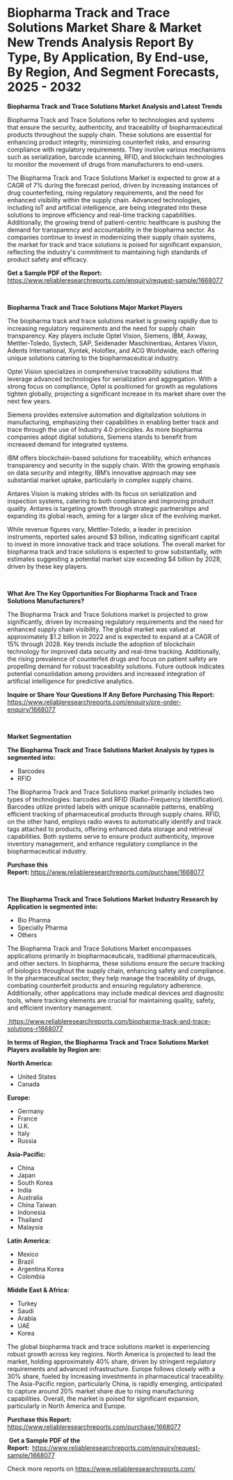<p><h1>Biopharma Track and Trace Solutions Market Share & Market New Trends Analysis Report By Type, By Application, By End-use, By Region, And Segment Forecasts, 2025 - 2032</h1></p><p><strong>Biopharma Track and Trace Solutions Market Analysis and Latest Trends</strong></p>
<p><p>Biopharma Track and Trace Solutions refer to technologies and systems that ensure the security, authenticity, and traceability of biopharmaceutical products throughout the supply chain. These solutions are essential for enhancing product integrity, minimizing counterfeit risks, and ensuring compliance with regulatory requirements. They involve various mechanisms such as serialization, barcode scanning, RFID, and blockchain technologies to monitor the movement of drugs from manufacturers to end-users. </p><p>The Biopharma Track and Trace Solutions Market is expected to grow at a CAGR of 7% during the forecast period, driven by increasing instances of drug counterfeiting, rising regulatory requirements, and the need for enhanced visibility within the supply chain. Advanced technologies, including IoT and artificial intelligence, are being integrated into these solutions to improve efficiency and real-time tracking capabilities. Additionally, the growing trend of patient-centric healthcare is pushing the demand for transparency and accountability in the biopharma sector. As companies continue to invest in modernizing their supply chain systems, the market for track and trace solutions is poised for significant expansion, reflecting the industry's commitment to maintaining high standards of product safety and efficacy.</p></p>
<p><strong>Get a Sample PDF of the Report:&nbsp;</strong> <a href="https://www.reliableresearchreports.com/enquiry/request-sample/1668077?utm_campaign=3111&utm_medium=2&utm_source=Github&utm_content=ia&utm_term=08032025&utm_id=biopharma-track-and-trace-solutions">https://www.reliableresearchreports.com/enquiry/request-sample/1668077</a></p>
<p>&nbsp;</p>
<p><strong>Biopharma Track and Trace Solutions Major Market Players</strong></p>
<p><p>The biopharma track and trace solutions market is growing rapidly due to increasing regulatory requirements and the need for supply chain transparency. Key players include Optel Vision, Siemens, IBM, Axway, Mettler-Toledo, Systech, SAP, Seidenader Maschinenbau, Antares Vision, Adents International, Xyntek, Holoflex, and ACG Worldwide, each offering unique solutions catering to the biopharmaceutical industry.</p><p>Optel Vision specializes in comprehensive traceability solutions that leverage advanced technologies for serialization and aggregation. With a strong focus on compliance, Optel is positioned for growth as regulations tighten globally, projecting a significant increase in its market share over the next few years.</p><p>Siemens provides extensive automation and digitalization solutions in manufacturing, emphasizing their capabilities in enabling better track and trace through the use of Industry 4.0 principles. As more biopharma companies adopt digital solutions, Siemens stands to benefit from increased demand for integrated systems.</p><p>IBM offers blockchain-based solutions for traceability, which enhances transparency and security in the supply chain. With the growing emphasis on data security and integrity, IBM’s innovative approach may see substantial market uptake, particularly in complex supply chains.</p><p>Antares Vision is making strides with its focus on serialization and inspection systems, catering to both compliance and improving product quality. Antares is targeting growth through strategic partnerships and expanding its global reach, aiming for a larger slice of the evolving market.</p><p>While revenue figures vary, Mettler-Toledo, a leader in precision instruments, reported sales around $3 billion, indicating significant capital to invest in more innovative track and trace solutions. The overall market for biopharma track and trace solutions is expected to grow substantially, with estimates suggesting a potential market size exceeding $4 billion by 2028, driven by these key players.</p></p>
<p>&nbsp;</p>
<p><strong>What Are The Key Opportunities For Biopharma Track and Trace Solutions Manufacturers?</strong></p>
<p><p>The Biopharma Track and Trace Solutions market is projected to grow significantly, driven by increasing regulatory requirements and the need for enhanced supply chain visibility. The global market was valued at approximately $1.2 billion in 2022 and is expected to expand at a CAGR of 15% through 2028. Key trends include the adoption of blockchain technology for improved data security and real-time tracking. Additionally, the rising prevalence of counterfeit drugs and focus on patient safety are propelling demand for robust traceability solutions. Future outlook indicates potential consolidation among providers and increased integration of artificial intelligence for predictive analytics.</p></p>
<p><strong>Inquire or Share Your Questions If Any Before Purchasing This Report:</strong> <a href="https://www.reliableresearchreports.com/enquiry/pre-order-enquiry/1668077?utm_campaign=3111&utm_medium=2&utm_source=Github&utm_content=ia&utm_term=08032025&utm_id=biopharma-track-and-trace-solutions">https://www.reliableresearchreports.com/enquiry/pre-order-enquiry/1668077</a></p>
<p>&nbsp;</p>
<p><strong>Market Segmentation</strong></p>
<p><strong>The Biopharma Track and Trace Solutions Market Analysis by types is segmented into:</strong></p>
<p><ul><li>Barcodes</li><li>RFID</li></ul></p>
<p><p>The Biopharma Track and Trace Solutions market primarily includes two types of technologies: barcodes and RFID (Radio-Frequency Identification). Barcodes utilize printed labels with unique scannable patterns, enabling efficient tracking of pharmaceutical products through supply chains. RFID, on the other hand, employs radio waves to automatically identify and track tags attached to products, offering enhanced data storage and retrieval capabilities. Both systems serve to ensure product authenticity, improve inventory management, and enhance regulatory compliance in the biopharmaceutical industry.</p></p>
<p><strong>Purchase this Report:&nbsp;</strong><a href="https://www.reliableresearchreports.com/purchase/1668077?utm_campaign=3111&utm_medium=2&utm_source=Github&utm_content=ia&utm_term=08032025&utm_id=biopharma-track-and-trace-solutions">https://www.reliableresearchreports.com/purchase/1668077</a></p>
<p>&nbsp;</p>
<p><strong>The Biopharma Track and Trace Solutions Market Industry Research by Application is segmented into:</strong></p>
<p><ul><li>Bio Pharma</li><li>Specially Pharma</li><li>Others</li></ul></p>
<p><p>The Biopharma Track and Trace Solutions Market encompasses applications primarily in biopharmaceuticals, traditional pharmaceuticals, and other sectors. In biopharma, these solutions ensure the secure tracking of biologics throughout the supply chain, enhancing safety and compliance. In the pharmaceutical sector, they help manage the traceability of drugs, combating counterfeit products and ensuring regulatory adherence. Additionally, other applications may include medical devices and diagnostic tools, where tracking elements are crucial for maintaining quality, safety, and efficient inventory management.</p></p>
<p><a href="https://www.reliableresearchreports.com/biopharma-track-and-trace-solutions-r1668077?utm_campaign=3111&utm_medium=2&utm_source=Github&utm_content=ia&utm_term=08032025&utm_id=biopharma-track-and-trace-solutions">&nbsp;https://www.reliableresearchreports.com/biopharma-track-and-trace-solutions-r1668077</a></p>
<p><strong>In terms of Region, the Biopharma Track and Trace Solutions Market Players available by Region are:</strong></p>
<p>
    <p> <strong> North America: </strong>
        <ul>
            <li>United States</li>
            <li>Canada</li>
        </ul>
        </p> 
    <p> <strong> Europe: </strong>
        <ul>
            <li>Germany</li>
            <li>France</li>
            <li>U.K.</li>
            <li>Italy</li>
            <li>Russia</li>
        </ul>
        </p> 
    <p> <strong> Asia-Pacific: </strong>
        <ul>
            <li>China</li>
            <li>Japan</li>
            <li>South Korea</li>
            <li>India</li>
            <li>Australia</li>
            <li>China Taiwan</li>
            <li>Indonesia</li>
            <li>Thailand</li>
            <li>Malaysia</li>
        </ul>
        </p> 
    <p> <strong> Latin America: </strong>
        <ul>
            <li>Mexico</li>
            <li>Brazil</li>
            <li>Argentina Korea</li>
            <li>Colombia</li>
        </ul>
        </p> 
    <p> <strong> Middle East & Africa: </strong>
        <ul>
            <li>Turkey</li>
            <li>Saudi</li>
            <li>Arabia</li>
            <li>UAE</li>
            <li>Korea</li>
        </ul>
    </p>
    </p>
<p><p>The global biopharma track and trace solutions market is experiencing robust growth across key regions. North America is projected to lead the market, holding approximately 40% share, driven by stringent regulatory requirements and advanced infrastructure. Europe follows closely with a 30% share, fueled by increasing investments in pharmaceutical traceability. The Asia-Pacific region, particularly China, is rapidly emerging, anticipated to capture around 20% market share due to rising manufacturing capabilities. Overall, the market is poised for significant expansion, particularly in North America and Europe.</p></p>
<p><strong>Purchase this Report: </strong><a href="https://www.reliableresearchreports.com/purchase/1668077?utm_campaign=3111&utm_medium=2&utm_source=Github&utm_content=ia&utm_term=08032025&utm_id=biopharma-track-and-trace-solutions">https://www.reliableresearchreports.com/purchase/1668077</a></p>
<p>&nbsp;<strong>Get a Sample PDF of the Report:&nbsp;&nbsp;</strong><a href="https://www.reliableresearchreports.com/enquiry/request-sample/1668077?utm_campaign=3111&utm_medium=2&utm_source=Github&utm_content=ia&utm_term=08032025&utm_id=biopharma-track-and-trace-solutions">https://www.reliableresearchreports.com/enquiry/request-sample/1668077</a></p>
<p><strong></strong></p>
<p>Check more reports on <a href="https://www.reliableresearchreports.com/?utm_campaign=3111&utm_medium=2&utm_source=Github&utm_content=ia&utm_term=08032025&utm_id=biopharma-track-and-trace-solutions">https://www.reliableresearchreports.com/</a></p>